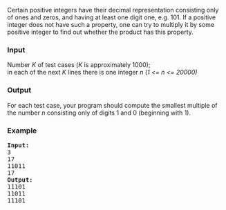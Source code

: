 <p>Certain positive integers have their decimal representation consisting only of ones and zeros, and having at least one digit one, e.g. 101. If a positive integer does not have such a property, one can try to multiply it by some positive integer to find out whether the product has this property.
</p><h3>Input</h3>
<p>Number <i>K</i> of test cases (<i>K</i> is approximately 1000);<br>
in each of the next <i>K</i> lines there is one integer <i>n</i> (<i>1 &lt;= n &lt;= 20000)</i><br>

</p><h3>Output</h3>
<p>For each test case, your program should compute the smallest multiple of the number <i>n</i> consisting only of digits 1 and 0 (beginning with 1).

</p><h3>Example</h3>

<pre><b>Input:</b>
3
17
11011
17
<b>Output:</b>
11101
11011
11101
</pre>